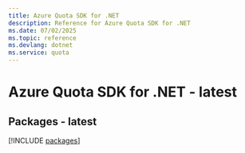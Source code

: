 ```yaml
---
title: Azure Quota SDK for .NET
description: Reference for Azure Quota SDK for .NET
ms.date: 07/02/2025
ms.topic: reference
ms.devlang: dotnet
ms.service: quota
---
```

# Azure Quota SDK for .NET - latest
## Packages - latest
[!INCLUDE [packages](quota-index.md)]